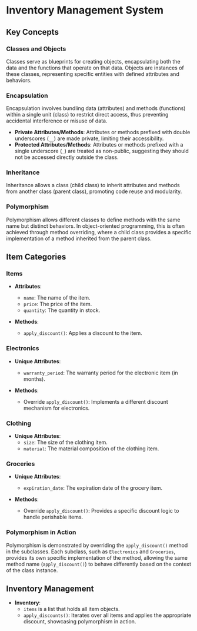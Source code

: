 # Inventory Management System

## Key Concepts

### Classes and Objects

Classes serve as blueprints for creating objects, encapsulating both the data and the functions that operate on that data. Objects are instances of these classes, representing specific entities with defined attributes and behaviors.

### Encapsulation

Encapsulation involves bundling data (attributes) and methods (functions) within a single unit (class) to restrict direct access, thus preventing accidental interference or misuse of data.

- **Private Attributes/Methods**: Attributes or methods prefixed with double underscores (`__`) are made private, limiting their accessibility.
- **Protected Attributes/Methods**: Attributes or methods prefixed with a single underscore (`_`) are treated as non-public, suggesting they should not be accessed directly outside the class.

### Inheritance

Inheritance allows a class (child class) to inherit attributes and methods from another class (parent class), promoting code reuse and modularity.

### Polymorphism

Polymorphism allows different classes to define methods with the same name but distinct behaviors. In object-oriented programming, this is often achieved through method overriding, where a child class provides a specific implementation of a method inherited from the parent class.

## Item Categories

### Items

- **Attributes**:
  - `name`: The name of the item.
  - `price`: The price of the item.
  - `quantity`: The quantity in stock.

- **Methods**:
  - `apply_discount()`: Applies a discount to the item.

### Electronics

- **Unique Attributes**:
  - `warranty_period`: The warranty period for the electronic item (in months).

- **Methods**:
  - Override `apply_discount()`: Implements a different discount mechanism for electronics.

### Clothing

- **Unique Attributes**:
  - `size`: The size of the clothing item.
  - `material`: The material composition of the clothing item.

### Groceries

- **Unique Attributes**:
  - `expiration_date`: The expiration date of the grocery item.

- **Methods**:
  - Override `apply_discount()`: Provides a specific discount logic to handle perishable items.

### Polymorphism in Action

Polymorphism is demonstrated by overriding the `apply_discount()` method in the subclasses. Each subclass, such as `Electronics` and `Groceries`, provides its own specific implementation of the method, allowing the same method name (`apply_discount()`) to behave differently based on the context of the class instance.

## Inventory Management

- **Inventory**:
  - `items` is a list that holds all item objects.
  - `apply_discounts()`: Iterates over all items and applies the appropriate discount, showcasing polymorphism in action.

